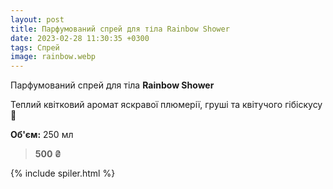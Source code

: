 ```yaml
---
layout: post
title: Парфумований спрей для тіла Rainbow Shower
date: 2023-02-28 11:30:35 +0300
tags: Спрей
image: rainbow.webp
---
```


Парфумований спрей для тіла **Rainbow Shower**


Теплий квітковий аромат яскравої плюмерії, груші та квітучого гібіскусу🌸


**Об'єм:** 250 мл

>**500 ₴**

{% include spiler.html %}